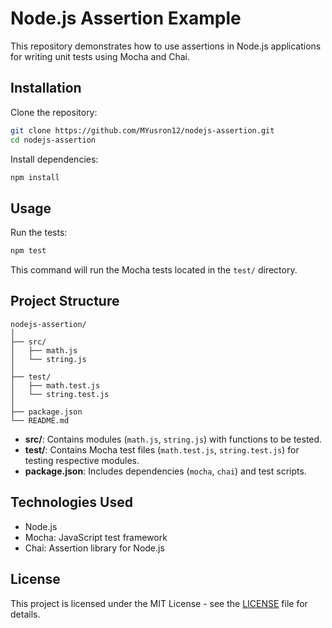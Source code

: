 # Node.js Assertion Example

This repository demonstrates how to use assertions in Node.js applications for writing unit tests using Mocha and Chai.

## Installation

Clone the repository:

```bash
git clone https://github.com/MYusron12/nodejs-assertion.git
cd nodejs-assertion
```

Install dependencies:

```bash
npm install
```

## Usage

Run the tests:

```bash
npm test
```

This command will run the Mocha tests located in the `test/` directory.

## Project Structure

```
nodejs-assertion/
│
├── src/
│   ├── math.js
│   └── string.js
│
├── test/
│   ├── math.test.js
│   └── string.test.js
│
├── package.json
└── README.md
```

- **src/**: Contains modules (`math.js`, `string.js`) with functions to be tested.
- **test/**: Contains Mocha test files (`math.test.js`, `string.test.js`) for testing respective modules.
- **package.json**: Includes dependencies (`mocha`, `chai`) and test scripts.

## Technologies Used

- Node.js
- Mocha: JavaScript test framework
- Chai: Assertion library for Node.js

## License

This project is licensed under the MIT License - see the [LICENSE](LICENSE) file for details.

```

```
